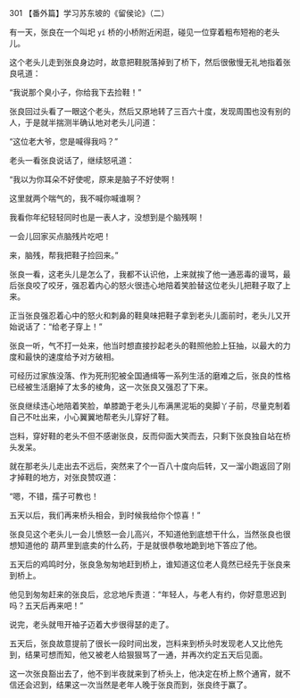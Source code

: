 301 【番外篇】学习苏东坡的《留侯论》（二）



有一天，张良在一个叫圯 `yí` 桥的小桥附近闲逛，碰见一位穿着粗布短袍的老头儿。

这个老头儿走到张良身边时，故意把鞋脱落掉到了桥下，然后很傲慢无礼地指着张良吼道：

“我说那个臭小子，你给我下去捡鞋！”



张良回过头看了一眼这个老头，然后又原地转了三百六十度，发现周围也没有别的人，于是就半揣测半确认地对老头儿问道：

“这位老大爷，您是喊得我吗？”

老头一看张良说话了，继续怒吼道：

“我以为你耳朵不好使呢，原来是脑子不好使啊！

这里就两个喘气的，我不喊你喊谁啊？

我看你年纪轻轻同时也是一表人才，没想到是个脑残啊！

一会儿回家买点脑残片吃吧！

来，脑残，帮我把鞋子捡回来。”



张良一看，这老头儿是怎么了，我都不认识他，上来就挨了他一通恶毒的谩骂，最后张良咬了咬牙，强忍着内心的怒火很违心地陪着笑脸替这位老头儿把鞋子取了上来。

正当张良强忍着心中的怒火和刺鼻的鞋臭味把鞋子拿到老头儿面前时，老头儿又开始说话了：“给老子穿上！” 

张良一听，气不打一处来，他当时想直接抄起老头的鞋照他脸上狂抽，以最大的力度和最快的速度给予对方破相。

可经历过家族没落、作为死刑犯被全国通缉等一系列生活的磨难之后，张良的性格已经被生活磨掉了太多的棱角，这一次张良又强忍了下来。

张良继续违心地陪着笑脸，单膝跪于老头儿布满黑泥垢的臭脚丫子前，尽量克制着自己不吐出来，小心翼翼地帮老头儿穿好了鞋。



岂料，穿好鞋的老头不但不感谢张良，反而仰面大笑而去，只剩下张良独自站在桥头发呆。

就在那老头儿走出去不远后，突然来了个一百八十度向后转，又一溜小跑返回了刚才掉鞋的地方，对张良赞叹道：

“嗯，不错，孺子可教也！

五天以后，我们再来桥头相会，到时候我给你个惊喜！” 

张良见这个老头儿一会儿愤怒一会儿高兴，不知道他到底想干什么，当然张良也很想知道他的
葫芦里到底卖的什么药，于是就很恭敬地跪到地下答应了他。



五天后的鸡鸣时分，张良急匆匆地赶到桥上，谁知道这位老人竟然已经先于张良来到桥上。

他见到匆匆赶来的张良后，忿忿地斥责道：“年轻人，与老人有约，你好意思迟到吗？五天后再来吧！”

说完，老头就甩开袖子迈着大步很得瑟的走了。



五天后，张良故意提前了很长一段时间出发，岂料来到桥头时发现老人又比他先到，结果可想而知，他又被老人给狠狠骂了一通，并再次约定五天后见面。

这一次张良豁出去了，他不到半夜就来到了桥头上，他决定在桥上熬个通宵，就不信还会迟到，结果这一次当然是老年人晚于张良而到，张良终于赢了。

